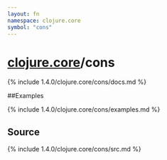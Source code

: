 ```yaml
---
layout: fn
namespace: clojure.core
symbol: "cons"
---
```


# [clojure.core](../)/cons

{% include 1.4.0/clojure.core/cons/docs.md %}

##Examples

{% include 1.4.0/clojure.core/cons/examples.md %}
## Source
{% include 1.4.0/clojure.core/cons/src.md %}

